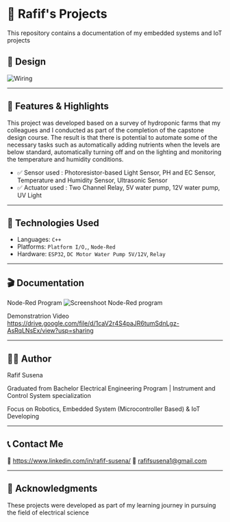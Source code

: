 # 🤖 Rafif's Projects

This repository contains a documentation of my embedded systems and IoT projects

## 🔧 Design

![Wiring](https://github.com/user-attachments/assets/92944b5d-d32c-4762-a169-b3747559dfb2)

---

## 🚀 Features & Highlights
This project was developed based on a survey of hydroponic farms that my colleagues and I conducted as part of the completion of the capstone design course. The result is that there is potential to automate some of the necessary tasks such as automatically adding nutrients when the levels are below standard, automatically turning off and on the lighting and monitoring the temperature and humidity conditions.
- ✅ Sensor used : Photoresistor-based Light Sensor, PH and EC Sensor, Temperature and Humidity Sensor, Ultrasonic Sensor
- ✅ Actuator used : Two Channel Relay, 5V water pump, 12V water pump, UV Light
---

## 🧰 Technologies Used

- Languages: `C++`
- Platforms: `Platform I/O,`, `Node-Red`
- Hardware: `ESP32`, `DC Motor Water Pump 5V/12V`, `Relay`

---

## 🎬 Documentation 
Node-Red Program
![Screenshoot Node-Red program](https://github.com/user-attachments/assets/b07e7363-322a-4f7f-b94b-515227f66795)

Demonstratrion Video
https://drive.google.com/file/d/1caV2r4S4paJR6tumSdnLgz-AsRqLNsEx/view?usp=sharing

---

## 🧑‍💻 Author
Rafif Susena

Graduated from Bachelor Electrical Engineering Program | Instrument and Control System specialization

Focus on Robotics, Embedded System (Microcontroller Based) & IoT Developing

---

## 📞 Contact Me
🔗 https://www.linkedin.com/in/rafif-susena/
📧 rafifsusena1@gmail.com

---

## 🙏 Acknowledgments
These projects were developed as part of my learning journey in pursuing the field of electrical science
